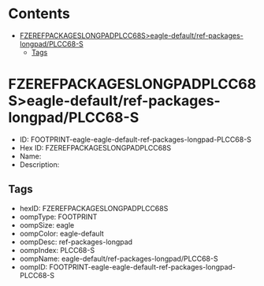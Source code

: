 



Contents
========

* [FZEREFPACKAGESLONGPADPLCC68S>eagle-default/ref-packages-longpad/PLCC68-S](#fzerefpackageslongpadplcc68seagle-defaultref-packages-longpadplcc68-s)
	* [Tags](#tags)

# FZEREFPACKAGESLONGPADPLCC68S>eagle-default/ref-packages-longpad/PLCC68-S

- ID: FOOTPRINT-eagle-eagle-default-ref-packages-longpad-PLCC68-S
- Hex ID: FZEREFPACKAGESLONGPADPLCC68S
- Name: 
- Description: 

## Tags

- hexID: FZEREFPACKAGESLONGPADPLCC68S
- oompType: FOOTPRINT
- oompSize: eagle
- oompColor: eagle-default
- oompDesc: ref-packages-longpad
- oompIndex: PLCC68-S
- oompName: eagle-default/ref-packages-longpad/PLCC68-S
- oompID: FOOTPRINT-eagle-eagle-default-ref-packages-longpad-PLCC68-S
